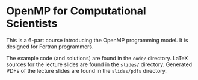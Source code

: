 # OpenMP for Computational Scientists

This is a 6-part course introducing the OpenMP programming model.
It is designed for Fortran programmers.

The example code (and solutions) are found in the `code/` directory.
LaTeX sources for the lecture slides are found in the `slides/` directory.
Generated PDFs of the lecture slides are found in the `slides/pdfs` directory.


